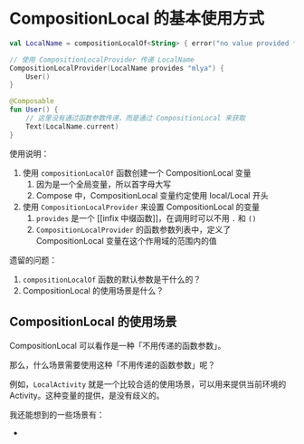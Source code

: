 # CompositionLocal 的基本使用方式

```kotlin
val LocalName = compositionLocalOf<String> { error("no value provided for name") }

// 使用 CompositionLocalProvider 传递 LocalName
CompositionLocalProvider(LocalName provides "mlya") {  
    User()  
}

@Composable  
fun User() {  
	// 这里没有通过函数参数传递，而是通过 CompositionLocal 来获取
    Text(LocalName.current)  
}
```

使用说明：

1. 使用 `compositionLocalOf` 函数创建一个 CompositionLocal 变量
	1. 因为是一个全局变量，所以首字母大写
	2. Compose 中，CompositionLocal 变量约定使用 local/Local 开头
2. 使用 `CompositionLocalProvider` 来设置 CompositionLocal 的变量
	1. `provides` 是一个 [[infix 中缀函数]]，在调用时可以不用 `.` 和 `()`
	2. `CompositionLocalProvider` 的函数参数列表中，定义了 CompositionLocal 变量在这个作用域的范围内的值

遗留的问题：

1. `compositionLocalOf` 函数的默认参数是干什么的？
2. CompositionLocal 的使用场景是什么？

## CompositionLocal 的使用场景

CompositionLocal 可以看作是一种「不用传递的函数参数」。

那么，什么场景需要使用这种「不用传递的函数参数」呢？

例如，`LocalActivity` 就是一个比较合适的使用场景，可以用来提供当前环境的 Activity。这种变量的提供，是没有歧义的。

我还能想到的一些场景有：

- 